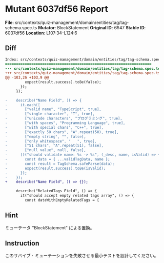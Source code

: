 # Mutant 6037df56 Report

**File**: src/contexts/quiz-management/domain/entities/tag/tag-schema.spec.ts
**Mutator**: BlockStatement
**Original ID**: 6947
**Stable ID**: 6037df56
**Location**: L107:34–L124:6

## Diff

```diff
Index: src/contexts/quiz-management/domain/entities/tag/tag-schema.spec.ts
===================================================================
--- src/contexts/quiz-management/domain/entities/tag/tag-schema.spec.ts	original
+++ src/contexts/quiz-management/domain/entities/tag/tag-schema.spec.ts	mutated #6947
@@ -103,26 +103,9 @@
         expect(result.success).toBe(false);
       });
     });
 
-    describe("Name Field", () => {
-      it.each([
-        ["valid name", "TypeScript", true],
-        ["single character", "T", true],
-        ["unicode characters", "プログラミング", true],
-        ["with spaces", "Programming Language", true],
-        ["with special chars", "C++", true],
-        ["exactly 50 chars", "A".repeat(50), true],
-        ["empty string", "", false],
-        ["only whitespace", "   ", true],
-        ["51 chars", "A".repeat(51), false],
-        ["null value", null, false],
-      ])("should validate name: %s -> %s", (_desc, name, isValid) => {
-        const data = { ...validTagData, name };
-        const result = TagSchema.safeParse(data);
-        expect(result.success).toBe(isValid);
-      });
-    });
+    describe("Name Field", () => {});
 
     describe("RelatedTags Field", () => {
       it("should accept empty related tags array", () => {
         const dataWithEmptyRelatedTags = {
```

## Hint

ミューテータ "BlockStatement" による置換。

## Instruction

このサバイブ・ミューテーションを失敗させる最小テストを設計してください。
